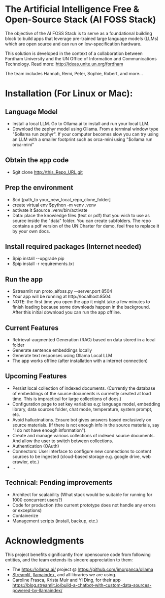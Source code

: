 # The Artificial Intelligence Free & Open-Source Stack (AI FOSS Stack)

The objective of the AI FOSS Stack is to serve as a foundational building block to build apps that leverage pre-trained large language models (LLMs) which are open source and can run on low-specification hardware.

This solution is developed in the context of a collaboration between Fordham University and the UN Office of Information and Communications Technology. Read more: http://ideas.unite.un.org/fordham 

The team includes Hannah, Remi, Peter, Sophie, Robert, and more...

# Installation (For Linux or Mac):

## Language Model
* Install a local LLM. Go to Ollama.ai to install and run your local LLM.
* Download the zephyr model using Ollama. From a terminal window type "$ollama run zephyr". If your computer becomes slow you can try using an LLM with a smaller footprint such as orca-mini using "$ollama run orca-mini"

## Obtain the app code
* $git clone http://this_Repo_URL.git

## Prep the environment
* $cd [path_to your_new_local_repo_clone_folder]
* create virtual env $python -m venv .venv
* activate it $source .venv/bin/activate     
* Data: place the knowledge files (text or pdf) that you wish to use as source inside the "data" folder. You can create subfolders. The repo contains a pdf version of the UN Charter for demo, feel free to replace it by your own docs.

## Install required packages (Internet needed)
* $pip install --upgrade pip
* $pip install -r requirements.txt

## Run the app
* $streamlit run proto_aifoss.py --server.port 8504
* Your app will be running at http://localhost:8504
* NOTE: the first time you open the app it might take a few minutes to finish loading because some downloads happen in the background. After this initial download you can run the app offline. 


## Current Features
* Retrieval-augmented Generation (RAG) based on data stored in a local folder
* Generate sentence embeddings locally
* Generate text responses using Ollama Local LLM
* The app works offline (after installation with a internet connection)

## Upcoming Features
* Persist local collection of indexed documents. (Currently the database of embeddings of the source documents is currently created at load time. This is impractical for large collections of docs.)
* Configuration page to set key variables e.g: language model, embedding library, data sources folder, chat mode, temperature, system prompt, etc.
* Avoid hallucinations. Ensure bot gives answers based exclusively on source materials. (If there is not enough info in the source materials, say "I do not have enough information").
* Create and manage various collections of indexed source documents. And allow the user to switch between collections.
* Authentication (OAuth)
* Connectors: User interface to configure new connections to content sources to be ingested (cloud-based storage e.g. google drive, web crawler, etc.)
* ..

## Technical: Pending improvements
* Architect for scalability (What stack would be suitable for running for 1000 concurrent users?)
* Code for production (the current prototype does not handle any errors or exceptions)
* Containerize
* Management scripts (install, backup, etc.)

# Acknowledgments
This project benefits significantly from opensource code from following entities, and the team extends its sincere appreciation to them:
* The https://ollama.ai/ project @ https://github.com/jmorganca/ollama
* [Streamlit](https://streamlit.io/), [llamaindex](https://www.llamaindex.ai/), and all libraries we are using.
* Caroline Frasca, Krista Muir and Yi Ding, for their app https://blog.streamlit.io/build-a-chatbot-with-custom-data-sources-powered-by-llamaindex/
